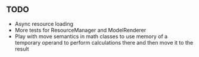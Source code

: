 ## TODO
* Async resource loading
* More tests for ResourceManager and ModelRenderer
* Play with move semantics in math classes to use memory of a temporary operand to perform calculations there and then move it to the result
